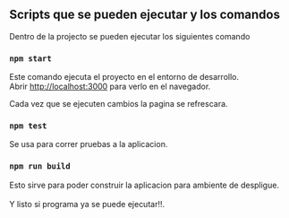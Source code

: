 ## Scripts que se pueden ejecutar y los comandos

Dentro de la projecto se pueden ejecutar los siguientes comando

### `npm start`

Este comando ejecuta el proyecto en el entorno de desarrollo.<br />
Abrir [http://localhost:3000](http://localhost:3000) para verlo en el navegador.

Cada vez que se ejecuten cambios la pagina se refrescara.<br />

### `npm test`

Se usa para correr pruebas a la aplicacion.<br />

### `npm run build`

Esto sirve para poder construir la aplicacion para ambiente de despligue.<br />
<br />
Y listo si programa ya se puede ejecutar!!.
